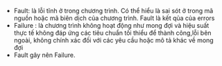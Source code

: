 - Fault: là lỗi tĩnh ở trong chương trình. Có thể hiểu là sai sót ở trong mã nguồn hoặc mã biên dịch của chương trình. Fault là kết qủa của errors 
- Failure : là chương trình không hoạt động như mong đợi và hiệu suất thực tế không đáp ứng các tiêu chuẩn tối thiểu để thành công,lỗi bên ngoài, không chính xác đối với các yêu cầu hoặc mô tả khác về mong đợi 
- Fault gây nên Failure.
